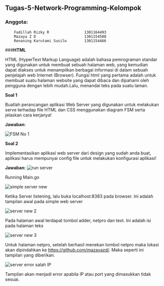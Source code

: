 ## **Tugas-5-Network-Programming-Kelompok**

### **Anggota:**
        
        Fadillah Rizky R                1301164493
        Mazaya Z D                      1301154508
        Renaning Karutami Susilo        1301154466
        
###**HTML**

HTML (HyperText Markup Language) adalah bahasa pemrograman standar yang digunakan untuk membuat sebuah halaman web, yang kemudian dapat diakses untuk menampilkan berbagai informasi di dalam sebuah penjelajah web Internet (Browser).
Fungsi html yang pertama adalah untuk membuat suatu halaman website yang dapat dibaca dan dipahami oleh pengguna dengan lebih mudah.Lalu, menandai teks pada suatu laman.

**Soal 1**

Buatlah perancangan aplikasi Web Server yang digunakan untuk melakukan serve terhadap file HTML dan CSS menggunakan diagram FSM serta jelaskan cara kerjanya!

**Jawaban:**

![FSM No 1](https://user-images.githubusercontent.com/33456025/56653403-d2037100-66b7-11e9-9eea-3d7c8f8fda7e.jpg)

**Soal 2**

Implementasikan aplikasi web server dari design yang sudah anda buat, aplikasi harus mempunyai config file untuk melakukan konfigurasi aplikasi!

**Jawaban:**
![run server](https://user-images.githubusercontent.com/33456025/56653887-edbb4700-66b8-11e9-9154-92a5f31878ca.PNG)

Running Main.go

![simple server new](https://user-images.githubusercontent.com/33456025/56653602-29a1dc80-66b8-11e9-87d4-135c57158397.PNG)

Ketika Server listening, lalu buka localhost:8383 pada browser. Ini adalah tampilan awal pada simple web server

![server new 2](https://user-images.githubusercontent.com/33456025/56653673-59e97b00-66b8-11e9-8ad4-7e949dae268a.PNG)

Pada halaman awal terdapat tombol adder, netpro dan text. Ini adalah isi pada halaman teks

![server new 3](https://user-images.githubusercontent.com/33456025/56653730-843b3880-66b8-11e9-9a3e-8cffea7a49e7.PNG)

Untuk halaman netpro, setelah berhasil menekan tombol netpro maka lokasi akan dipindahkan ke https://github.com/mazayazd/. Maka seperti ini tampilan yang diberikan.

![server error salah IP](https://user-images.githubusercontent.com/33456025/56653769-99b06280-66b8-11e9-87de-a0b732ad8b4b.PNG)

Tampilan akan menjadi error apabila IP atau port yang dimasukkan tidak sesuai. 
